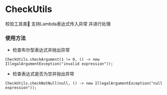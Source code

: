 # CheckUtils
校验工具类🔧 支持Lambda表达式传入异常 并进行处理



### 使用方法

- 检查布尔型表达式并抛出异常

```
CheckUtils.checkArgument(1 != 0, () -> new IllegalArgumentException("invalid expression"));
```

- 检查表达式是否为空并抛出异常

```
CheckUtils.checkNotNull(null, () -> new IllegalArgumentException("null expression"));
```




